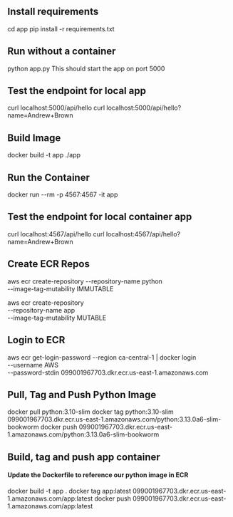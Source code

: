 ## Install requirements
cd app
pip install -r requirements.txt
## Run without a container
python app.py
This should start the app on port 5000

## Test the endpoint for local app
curl localhost:5000/api/hello
curl localhost:5000/api/hello?name=Andrew+Brown
## Build Image
docker build -t  app ./app
## Run the Container
docker run --rm -p 4567:4567 -it app
## Test the endpoint for local container app
curl localhost:4567/api/hello
curl localhost:4567/api/hello?name=Andrew+Brown
## Create ECR Repos
aws ecr create-repository
--repository-name python \
--image-tag-mutability IMMUTABLE

aws ecr create-repository \
--repository-name app \
--image-tag-mutability MUTABLE

## Login to ECR
aws ecr get-login-password --region ca-central-1 | docker login \
 --username AWS \
 --password-stdin 099001967703.dkr.ecr.us-east-1.amazonaws.com
 
## Pull, Tag and Push Python Image
docker pull python:3.10-slim
docker tag python:3.10-slim 099001967703.dkr.ecr.us-east-1.amazonaws.com/python:3.13.0a6-slim-bookworm
docker push 099001967703.dkr.ecr.us-east-1.amazonaws.com/python:3.13.0a6-slim-bookworm
## Build, tag and push app container
#### Update the Dockerfile to reference our python image in ECR

docker build -t  app .
docker tag app:latest 099001967703.dkr.ecr.us-east-1.amazonaws.com/app:latest
docker push 099001967703.dkr.ecr.us-east-1.amazonaws.com/app:latest